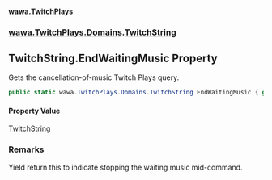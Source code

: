 #### [wawa.TwitchPlays](index.md 'index')
### [wawa.TwitchPlays.Domains](wawa.TwitchPlays.Domains.md 'wawa.TwitchPlays.Domains').[TwitchString](TwitchString.md 'wawa.TwitchPlays.Domains.TwitchString')

## TwitchString.EndWaitingMusic Property

Gets the cancellation-of-music Twitch Plays query.

```csharp
public static wawa.TwitchPlays.Domains.TwitchString EndWaitingMusic { get; }
```

#### Property Value
[TwitchString](TwitchString.md 'wawa.TwitchPlays.Domains.TwitchString')

### Remarks
  
Yield return this to indicate stopping the waiting music mid-command.
